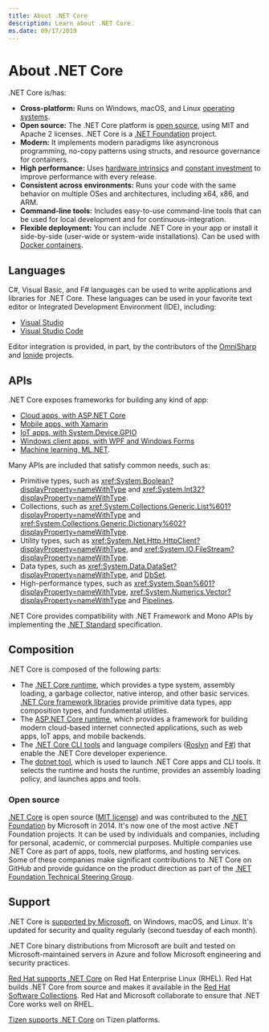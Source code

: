 ```yaml
---
title: About .NET Core
description: Learn about .NET Core.
ms.date: 09/17/2019
---
```

# About .NET Core

.NET Core is/has:

- **Cross-platform:** Runs on Windows, macOS, and Linux [operating systems](https://github.com/dotnet/core/blob/master/os-lifecycle-policy.md).
- **Open source:** The .NET Core platform is [open source](https://github.com/dotnet/core), using MIT and Apache 2 licenses. .NET Core is a [.NET Foundation](https://dotnetfoundation.org/) project.
- **Modern:** It implements modern paradigms like asyncronous programming, no-copy patterns using structs, and resource governance for containers.
- **High performance:** Uses [hardware intrinsics](https://devblogs.microsoft.com/dotnet/hardware-intrinsics-in-net-core/) and [constant investment](https://devblogs.microsoft.com/dotnet/performance-improvements-in-net-core-3-0/) to improve performance with every release.
- **Consistent across environments:** Runs your code with the same behavior on multiple OSes and architectures, including x64, x86, and ARM.
- **Command-line tools:**  Includes easy-to-use command-line tools that can be used for local development and for continuous-integration.
- **Flexible deployment:** You can include .NET Core in your app or install it side-by-side (user-wide or system-wide installations). Can be used with [Docker containers](docker/introduction.md).

## Languages

C#, Visual Basic, and F# languages can be used to write applications and libraries for .NET Core. These languages can be used in your favorite text editor or Integrated Development Environment (IDE), including:

- [Visual Studio](https://visualstudio.microsoft.com/vs/?utm_medium=microsoft&utm_source=docs.microsoft.com&utm_campaign=inline+link)
- [Visual Studio Code](https://marketplace.visualstudio.com/items?itemName=ms-vscode.csharp)

Editor integration is provided, in part, by the contributors of the [OmniSharp](https://www.omnisharp.net/) and [Ionide](http://ionide.io) projects.

## APIs

.NET Core exposes frameworks for building any kind of app:

* [Cloud apps, with ASP.NET Core](/aspnet/core/)
* [Mobile apps, with Xamarin](/xamarin)
* [IoT apps, with System.Device.GPIO](/archive/msdn-magazine/2019/august/net-core-cross-platform-iot-programming-with-net-core-3-0)
* [Windows client apps, with WPF and Windows Forms](https://docs.microsoft.com/dotnet/desktop-wpf/overview/index)
* [Machine learning, ML.NET](https://docs.microsoft.com/dotnet/machine-learning/).

Many APIs are included that satisfy common needs, such as:

- Primitive types, such as <xref:System.Boolean?displayProperty=nameWithType> and <xref:System.Int32?displayProperty=nameWithType>.
- Collections, such as <xref:System.Collections.Generic.List%601?displayProperty=nameWithType> and <xref:System.Collections.Generic.Dictionary%602?displayProperty=nameWithType>.
- Utility types, such as <xref:System.Net.Http.HttpClient?displayProperty=nameWithType>, and <xref:System.IO.FileStream?displayProperty=nameWithType>.
- Data types, such as <xref:System.Data.DataSet?displayProperty=nameWithType>, and [DbSet](https://www.nuget.org/packages/Microsoft.EntityFrameworkCore/).
- High-performance types, such as <xref:System.Span%601?displayProperty=nameWithType>,  <xref:System.Numerics.Vector?displayProperty=nameWithType> and [Pipelines](../standard/io/pipelines.md).

.NET Core provides compatibility with .NET Framework and Mono APIs by implementing the [.NET Standard](../standard/net-standard.md) specification.

## Composition

.NET Core is composed of the following parts:

- The [.NET Core runtime](https://github.com/dotnet/runtime/tree/master/src/coreclr), which provides a type system, assembly loading, a garbage collector, native interop, and other basic services. [.NET Core framework libraries](https://github.com/dotnet/runtime/tree/master/src/libraries) provide primitive data types, app composition types, and fundamental utilities.
- The [ASP.NET Core runtime](https://github.com/dotnet/aspnetcore), which provides a framework for building modern cloud-based internet connected applications, such as web apps, IoT apps, and mobile backends.
- The [.NET Core CLI tools](https://github.com/dotnet/sdk) and language compilers ([Roslyn](https://github.com/dotnet/roslyn) and [F#](https://github.com/microsoft/visualfsharp)) that enable the .NET Core developer experience.
- The [dotnet tool](https://github.com/dotnet/core-setup), which is used to launch .NET Core apps and CLI tools. It selects the runtime and hosts the runtime, provides an assembly loading policy, and launches apps and tools.

### Open source

[.NET Core](https://github.com/dotnet/core) is open source ([MIT license](https://github.com/dotnet/core/blob/master/LICENSE.TXT)) and was contributed to the [.NET Foundation](https://dotnetfoundation.org) by Microsoft in 2014. It's now one of the most active .NET Foundation projects. It can be used by individuals and companies, including for personal, academic, or commercial purposes. Multiple companies use .NET Core as part of apps, tools, new platforms, and hosting services. Some of these companies make significant contributions to .NET Core on GitHub and provide guidance on the product direction as part of the [.NET Foundation Technical Steering Group](https://dotnetfoundation.org/blog/tsg-welcome).

## Support

.NET Core is [supported by Microsoft](https://dotnet.microsoft.com/platform/support/policy), on Windows, macOS, and Linux. It's updated for security and quality regularly (second tuesday of each month).

.NET Core binary distributions from Microsoft are built and tested on Microsoft-maintained servers in Azure and follow Microsoft engineering and security practices.

[Red Hat supports .NET Core](http://redhatloves.net/) on Red Hat Enterprise Linux (RHEL). Red Hat builds .NET Core from source and makes it available in the [Red Hat Software Collections](https://developers.redhat.com/products/softwarecollections/overview/). Red Hat and Microsoft collaborate to ensure that .NET Core works well on RHEL.

[Tizen supports .NET Core](https://developer.tizen.org/development/training/.net-application) on Tizen platforms.
